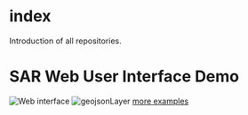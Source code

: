 # index
Introduction of all repositories.

# SAR Web User Interface Demo
![Web interface](https://github.com/wtianzi/SARWeb/screen/screen1.png)
![geojsonLayer](https://github.com/wtianzi/SARWeb/screen/heatmap_esri.png)
[more examples](https://github.com/wtianzi/SARWeb/screen/)

